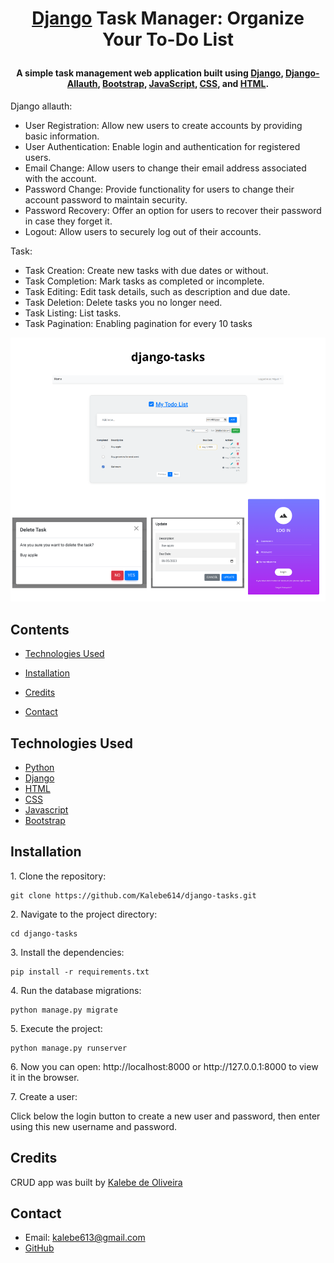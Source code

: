 # <p align="center">[Django] Task Manager: Organize Your To-Do List</p>

[django-allauth]: https://django-allauth.readthedocs.io/en/latest/

[django]: https://docs.djangoproject.com/en/4.2/

[python]: https://docs.python.org/3/

[html]: https://developer.mozilla.org/en-US/docs/Web/HTML

[css]: https://developer.mozilla.org/en-US/docs/Web/CSS

[javascript]: https://developer.mozilla.org/en-US/docs/Web/JavaScript

[bootstrap]: https://getbootstrap.com/

[my_github]: https://github.com/Kalebe614

#### <p align="center">A simple task management web application built using [Django], [Django-Allauth], [Bootstrap], [JavaScript], [CSS], and [HTML].

Django allauth:

- User Registration: Allow new users to create accounts by providing basic information.
- User Authentication: Enable login and authentication for registered users.
- Email Change: Allow users to change their email address associated with the account.
- Password Change: Provide functionality for users to change their account password to maintain security.
- Password Recovery: Offer an option for users to recover their password in case they forget it.
- Logout: Allow users to securely log out of their accounts.</p>

Task:

- Task Creation: Create new tasks with due dates or without.
- Task Completion: Mark tasks as completed or incomplete.
- Task Editing: Edit task details, such as description and due date.
- Task Deletion: Delete tasks you no longer need.
- Task Listing: List tasks.
- Task Pagination: Enabling pagination for every 10 tasks

![Img_Project](tasks.png)



## Contents

- [Technologies Used](#technologies-used)

- [Installation](#installation)

- [Credits](#credits)

- [Contact](#contact)

## Technologies Used

- [Python][python]
- [Django][django]
- [HTML][html]
- [CSS][css]
- [Javascript][javascript]
- [Bootstrap][bootstrap]

## Installation

<p>1. Clone the repository:

```
git clone https://github.com/Kalebe614/django-tasks.git
```

</p>

<p>
2. Navigate to the project directory:

```
cd django-tasks
```
</p> 
 
<p>
3. Install the dependencies:

```
pip install -r requirements.txt
```
</p>
<p>
4. Run the database migrations:

```
python manage.py migrate
```

<p>
5. Execute the project:

```
python manage.py runserver
```
</p>
<p>
6. Now you can open: http://localhost:8000 or http://127.0.0.1:8000 to view it in the browser.
</p>
<p>
7. Create a user:
</p>
<p>
Click below the login button to create a new user and password, then enter using this new username and password.
</p>



## Credits
CRUD app was built by [Kalebe de Oliveira][my_github]

## Contact
- Email: <a ref="mailto:kalebe613@gmail.com">kalebe613@gmail.com</a>
- [GitHub](https://github.com/Kalebe614)

